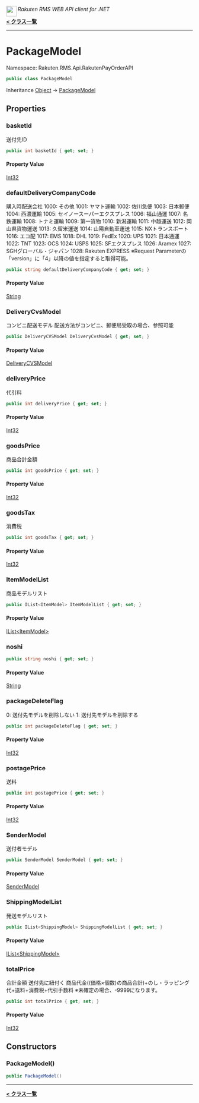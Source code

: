 <img align="left" style="height: 2em;" src="https://webservice.rakuten.co.jp/favicon.ico"><em>Rakuten RMS WEB API client for .NET</em>

[**< クラス一覧**](./)
- - -

# PackageModel

Namespace: Rakuten.RMS.Api.RakutenPayOrderAPI

```csharp
public class PackageModel
```

Inheritance [Object](https://docs.microsoft.com/en-us/dotnet/api/system.object) → [PackageModel](./rakuten.rms.api.rakutenpayorderapi.packagemodel)

## Properties

### <a id="properties-basketid"/>**basketId**

送付先ID

```csharp
public int basketId { get; set; }
```

#### Property Value

[Int32](https://docs.microsoft.com/en-us/dotnet/api/system.int32)<br>

### <a id="properties-defaultdeliverycompanycode"/>**defaultDeliveryCompanyCode**

購入時配送会社
 1000: その他
 1001: ヤマト運輸
 1002: 佐川急便
 1003: 日本郵便
 1004: 西濃運輸
 1005: セイノースーパーエクスプレス
 1006: 福山通運
 1007: 名鉄運輸
 1008: トナミ運輸
 1009: 第一貨物
 1010: 新潟運輸
 1011: 中越運送
 1012: 岡山県貨物運送
 1013: 久留米運送
 1014: 山陽自動車運送
 1015: NXトランスポート
 1016: エコ配
 1017: EMS
 1018: DHL
 1019: FedEx
 1020: UPS
 1021: 日本通運
 1022: TNT
 1023: OCS
 1024: USPS
 1025: SFエクスプレス
 1026: Aramex
 1027: SGHグローバル・ジャパン
 1028: Rakuten EXPRESS
 ※Request Parameterの「version」に「4」以降の値を指定すると取得可能。

```csharp
public string defaultDeliveryCompanyCode { get; set; }
```

#### Property Value

[String](https://docs.microsoft.com/en-us/dotnet/api/system.string)<br>

### <a id="properties-deliverycvsmodel"/>**DeliveryCvsModel**

コンビニ配送モデル 
 配送方法がコンビニ、郵便局受取の場合、参照可能

```csharp
public DeliveryCVSModel DeliveryCvsModel { get; set; }
```

#### Property Value

[DeliveryCVSModel](./rakuten.rms.api.rakutenpayorderapi.deliverycvsmodel)<br>

### <a id="properties-deliveryprice"/>**deliveryPrice**

代引料

```csharp
public int deliveryPrice { get; set; }
```

#### Property Value

[Int32](https://docs.microsoft.com/en-us/dotnet/api/system.int32)<br>

### <a id="properties-goodsprice"/>**goodsPrice**

商品合計金額

```csharp
public int goodsPrice { get; set; }
```

#### Property Value

[Int32](https://docs.microsoft.com/en-us/dotnet/api/system.int32)<br>

### <a id="properties-goodstax"/>**goodsTax**

消費税

```csharp
public int goodsTax { get; set; }
```

#### Property Value

[Int32](https://docs.microsoft.com/en-us/dotnet/api/system.int32)<br>

### <a id="properties-itemmodellist"/>**ItemModelList**

商品モデルリスト

```csharp
public IList<ItemModel> ItemModelList { get; set; }
```

#### Property Value

[IList&lt;ItemModel&gt;](https://docs.microsoft.com/en-us/dotnet/api/system.collections.generic.ilist-1)<br>

### <a id="properties-noshi"/>**noshi**

```csharp
public string noshi { get; set; }
```

#### Property Value

[String](https://docs.microsoft.com/en-us/dotnet/api/system.string)<br>

### <a id="properties-packagedeleteflag"/>**packageDeleteFlag**

0: 送付先モデルを削除しない
 1: 送付先モデルを削除する

```csharp
public int packageDeleteFlag { get; set; }
```

#### Property Value

[Int32](https://docs.microsoft.com/en-us/dotnet/api/system.int32)<br>

### <a id="properties-postageprice"/>**postagePrice**

送料

```csharp
public int postagePrice { get; set; }
```

#### Property Value

[Int32](https://docs.microsoft.com/en-us/dotnet/api/system.int32)<br>

### <a id="properties-sendermodel"/>**SenderModel**

送付者モデル

```csharp
public SenderModel SenderModel { get; set; }
```

#### Property Value

[SenderModel](./rakuten.rms.api.rakutenpayorderapi.sendermodel)<br>

### <a id="properties-shippingmodellist"/>**ShippingModelList**

発送モデルリスト

```csharp
public IList<ShippingModel> ShippingModelList { get; set; }
```

#### Property Value

[IList&lt;ShippingModel&gt;](https://docs.microsoft.com/en-us/dotnet/api/system.collections.generic.ilist-1)<br>

### <a id="properties-totalprice"/>**totalPrice**

合計金額
 送付先に紐付く 商品代金((価格×個数)の商品合計)+のし・ラッピング代+送料+消費税+代引手数料
 ※未確定の場合、-9999になります。

```csharp
public int totalPrice { get; set; }
```

#### Property Value

[Int32](https://docs.microsoft.com/en-us/dotnet/api/system.int32)<br>

## Constructors

### <a id="constructors-.ctor"/>**PackageModel()**

```csharp
public PackageModel()
```


- - -
[**< クラス一覧**](./)
